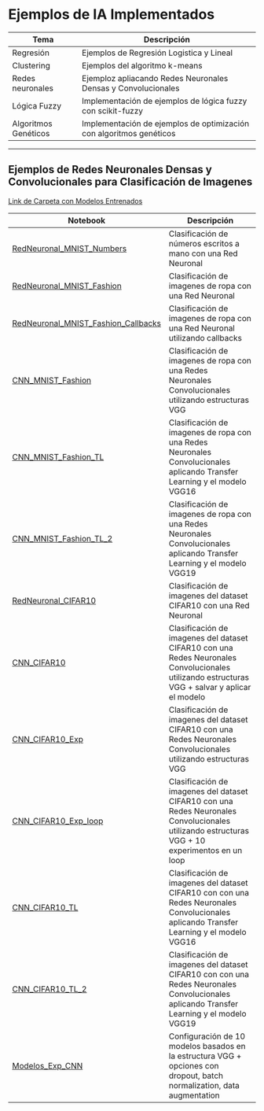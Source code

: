 # Ejemplos de IA Implementados

| Tema                  |Descripción                                                        |
|---                    |---                                                                |
| Regresión             |Ejemplos de Regresión Logistica y Lineal                           |
| Clustering            |Ejemplos del algoritmo k-means                                     |
| Redes neuronales      |Ejemploz apliacando Redes Neuronales Densas y Convolucionales      |
| Lógica Fuzzy          |Implementación de ejemplos de lógica fuzzy con scikit-fuzzy        |
| Algoritmos Genéticos  |Implementación de ejemplos de optimización con algoritmos genéticos|

------------------------------------
## Ejemplos de Redes Neuronales Densas y Convolucionales para Clasificación de Imagenes

[Link de Carpeta con Modelos Entrenados](https://drive.google.com/drive/folders/1-B_6Fbhib1IszEmcK23hTW1iVnaBkxnO?usp=sharing)

| Notebook                             |Descripción                                                        |
|---                                   |---                                                                |
| [RedNeuronal_MNIST_Numbers](https://tinyurl.com/23zzh4qg)            |Clasificación de números escritos a mano con una Red Neuronal                    |
| [RedNeuronal_MNIST_Fashion](https://ibit.ly/dQjd)            |Clasificación de imagenes de ropa  con una Red Neuronal                          |
| [RedNeuronal_MNIST_Fashion_Callbacks](https://ibit.ly/903w)  |Clasificación de imagenes de ropa  con una Red Neuronal utilizando callbacks     |
| [CNN_MNIST_Fashion](https://)                    |Clasificación de imagenes de ropa  con una Redes Neuronales Convolucionales utilizando estructuras VGG |
| [CNN_MNIST_Fashion_TL](https://)                 |Clasificación de imagenes de ropa  con una Redes Neuronales Convolucionales aplicando Transfer Learning y el modelo VGG16|
| [CNN_MNIST_Fashion_TL_2](https://)               |Clasificación de imagenes de ropa  con una Redes Neuronales Convolucionales aplicando Transfer Learning y el modelo VGG19|
| [RedNeuronal_CIFAR10](https://ibit.ly/Iuto)                  |Clasificación de imagenes del dataset CIFAR10 con una Red Neuronal|
| [CNN_CIFAR10](https://ibit.ly/zY4j)                          |Clasificación de imagenes del dataset CIFAR10 con una Redes Neuronales Convolucionales utilizando estructuras VGG + salvar y aplicar el modelo|
| [CNN_CIFAR10_Exp](https://ibit.ly/RxXx)                      |Clasificación de imagenes del dataset CIFAR10 con una Redes Neuronales Convolucionales utilizando estructuras VGG|
| [CNN_CIFAR10_Exp_loop](https://ibit.ly/QA-0)                 |Clasificación de imagenes del dataset CIFAR10 con una Redes Neuronales Convolucionales utilizando estructuras VGG + 10 experimentos en un loop|
| [CNN_CIFAR10_TL](https://)                       |Clasificación de imagenes del dataset CIFAR10 con con una Redes Neuronales Convolucionales aplicando Transfer Learning y el modelo VGG16|
| [CNN_CIFAR10_TL_2](https://)                     |Clasificación de imagenes del dataset CIFAR10 con con una Redes Neuronales Convolucionales aplicando Transfer Learning y el modelo VGG19|
| [Modelos_Exp_CNN](https://ibit.ly/80TS)                      |Configuración de 10 modelos basados en la estructura VGG + opciones con dropout, batch normalization, data augmentation|


